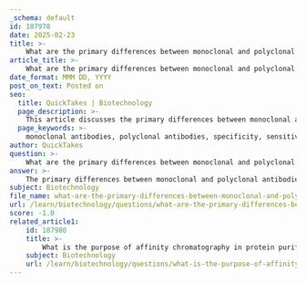 ```yaml
---
_schema: default
id: 187978
date: 2025-02-23
title: >-
    What are the primary differences between monoclonal and polyclonal antibodies in terms of specificity and sensitivity?
article_title: >-
    What are the primary differences between monoclonal and polyclonal antibodies in terms of specificity and sensitivity?
date_format: MMM DD, YYYY
post_on_text: Posted on
seo:
  title: QuickTakes | Biotechnology
  page_description: >-
    This article discusses the primary differences between monoclonal and polyclonal antibodies, focusing on their specificity to epitopes and sensitivity in detection applications.
  page_keywords: >-
    monoclonal antibodies, polyclonal antibodies, specificity, sensitivity, B cells, epitope, antigen detection, diagnostics, therapeutics, assay performance, background noise, signal strength, variability, detection assays
author: QuickTakes
question: >-
    What are the primary differences between monoclonal and polyclonal antibodies in terms of specificity and sensitivity?
answer: >-
    The primary differences between monoclonal and polyclonal antibodies in terms of specificity and sensitivity are as follows:\n\n### Specificity\n- **Monoclonal Antibodies**: These antibodies are produced from a single clone of B cells and are specific to a single epitope on an antigen. This high specificity is crucial for applications that require precise targeting, such as in diagnostics and therapeutics. Because they recognize only one epitope, they provide consistent and reproducible results across different assays.\n  \n- **Polyclonal Antibodies**: In contrast, polyclonal antibodies are derived from multiple B cell clones and can recognize multiple epitopes on the same antigen. This broader recognition can be advantageous in certain applications, as it allows for the detection of variations in the antigen that may occur due to mutations or conformational changes. However, this can also lead to variability in results, as different batches of polyclonal antibodies may have different compositions.\n\n### Sensitivity\n- **Monoclonal Antibodies**: While monoclonal antibodies are highly specific, their sensitivity can sometimes be lower than that of polyclonal antibodies, especially in cases where the target epitope is present in low abundance. However, their specificity can enhance the overall sensitivity of assays by reducing background noise.\n\n- **Polyclonal Antibodies**: These antibodies often exhibit higher sensitivity due to their ability to bind to multiple epitopes on the antigen. This can result in a stronger overall signal in detection assays, making them particularly useful in situations where the target antigen is present in low concentrations.\n\n### Summary\nIn summary, monoclonal antibodies are characterized by their high specificity to a single epitope, making them ideal for precise applications, while polyclonal antibodies offer broader recognition and potentially higher sensitivity due to their ability to bind multiple epitopes. The choice between the two types of antibodies often depends on the specific requirements of the assay or application being performed.
subject: Biotechnology
file_name: what-are-the-primary-differences-between-monoclonal-and-polyclonal-antibodies-in-terms-of-specificity-and-sensitivity.md
url: /learn/biotechnology/questions/what-are-the-primary-differences-between-monoclonal-and-polyclonal-antibodies-in-terms-of-specificity-and-sensitivity
score: -1.0
related_article1:
    id: 187980
    title: >-
        What is the purpose of affinity chromatography in protein purification?
    subject: Biotechnology
    url: /learn/biotechnology/questions/what-is-the-purpose-of-affinity-chromatography-in-protein-purification
---
```


&nbsp;
